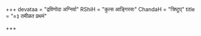+++
devataa = "द्रविणोदा अग्निर्वा"
RShiH = "कुत्स आङ्गिरसः"
ChandaH = "त्रिष्टुप्"
title = "०३ तमीळत प्रथमं"

+++
